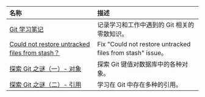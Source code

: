 | 名称 | 描述 |
| :-- | :-- |
| [Git 学习笔记](../../pages/notes/GitNote.md) | 记录学习和工作中遇到的 Git 相关的零散知识。 |
| [Could not restore untracked files from stash？](../2019/03/developer/git/git-Issue-0.md) | Fix "Could not restore untracked files from stash" issue。 |
| [探索 Git 之谜（一）- 对象](../2019/10/developer/git/ExploreMysteryOne.md) | 探索 Git 键值对数据库中的各种对象。 |
| [探索 Git 之谜（二）- 引用](../2019/10/developer/git/ExploreMysteryTwo.md) | 学习在 Git 中存在多种的引用。 |